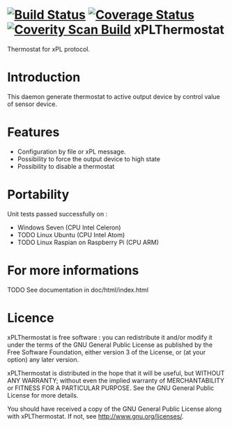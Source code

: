 [![Build Status](https://travis-ci.org/FragJage/xPLThermostat.svg?branch=master)](https://travis-ci.org/FragJage/xPLThermostat)
[![Coverage Status](https://coveralls.io/repos/github/FragJage/xPLThermostat/badge.svg?branch=master&bust=2)](https://coveralls.io/github/FragJage/xPLThermostat?branch=master)
[![Coverity Scan Build](https://scan.coverity.com/projects/10026/badge.svg)](https://scan.coverity.com/projects/10026)
xPLThermostat
===========
Thermostat for xPL protocol. 

Introduction
============
This daemon generate thermostat to active output device by control value of sensor device.  

Features
========
 - Configuration by file or xPL message.  
 - Possibility to force the output device to high state
 - Possibility to disable a thermostat   
 
Portability
===========
Unit tests passed successfully on :
 - Windows Seven (CPU Intel Celeron)
 - TODO Linux Ubuntu (CPU Intel Atom)
 - TODO Linux Raspian on Raspberry Pi (CPU ARM)

For more informations
=====================
TODO See documentation in doc/html/index.html

Licence
=======
xPLThermostat is free software : you can redistribute it and/or modify it under the terms of the GNU General Public License as published by the Free Software Foundation, either version 3 of the License, or (at your option) any later version.

xPLThermostat is distributed in the hope that it will be useful, but WITHOUT ANY WARRANTY; without even the implied warranty of MERCHANTABILITY or FITNESS FOR A PARTICULAR PURPOSE. See the GNU General Public License for more details.

You should have received a copy of the GNU General Public License along with xPLThermostat. If not, see http://www.gnu.org/licenses/.
